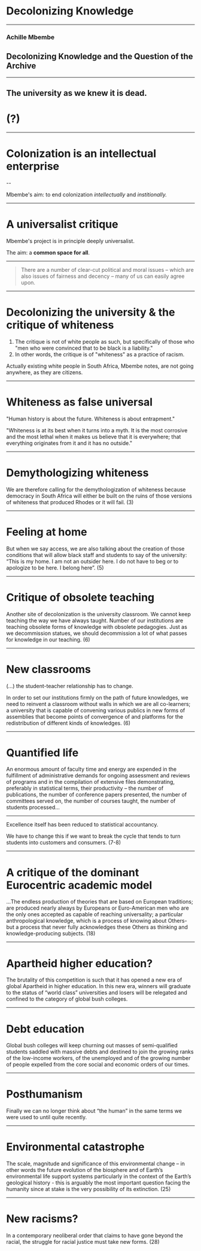 # Decolonizing Knowledge

---

### Achille Mbembe
## Decolonizing Knowledge and the Question of the Archive

---

## The university as we knew it is dead.

# (?)

---

# Colonization is an intellectual enterprise

--

Mbembe's aim: to end colonization *intellectually* and *institionally.*

---

# A universalist critique

Mbembe's project is in principle deeply universalist.

The aim: a **common space for all**.

---

> There are a number of clear-cut political and moral issues – which are also issues of fairness and decency – many of us can easily agree upon.

---

# Decolonizing the university & the critique of whiteness

1. The critique is not of white people as such, but specifically of those who "men who were convinced that to be black is a liability." 
2. In other words, the critique is of "whiteness" as a practice of racism.

Actually existing white people in South Africa, Mbembe notes, are not going anywhere, as they are citizens.

--- 

# Whiteness as false universal

"Human history is about the future. Whiteness is about entrapment."

"Whiteness is at its best when it turns into a myth. It is the most corrosive and the most lethal when it makes us believe that it is everywhere; that everything originates from it and it has no outside."

---

# Demythologizing whiteness

We are therefore calling for the demythologization of whiteness because democracy in South Africa will either be built on the ruins of those versions of whiteness that produced Rhodes or it will fail. (3)

---

# Feeling at home

But when we say access, we are also talking about the creation of those conditions that will allow black staff and students to say of the university: “This is my home. I am not an outsider here. I do not have to beg or to apologize to be here. I belong here”. (5)

---

# Critique of obsolete teaching

Another site of decolonization is the university classroom. We cannot keep teaching the way we have always taught. Number of our institutions are teaching obsolete forms of knowledge with obsolete pedagogies. Just as we decommission statues, we should decommission a lot of what passes for knowledge in our teaching. (6)

---

# New classrooms 

(...) the student-teacher relationship has to change.

In order to set our institutions firmly on the path of future knowledges, we need to reinvent a classroom without walls in which we are all co-learners; a university that is capable of convening various publics in new forms of assemblies that become points of convergence of and platforms for the redistribution of different kinds of knowledges. (6)

---

# Quantified life

An enormous amount of faculty time and energy are expended in the fulfillment of administrative demands for ongoing assessment and reviews of programs and in the compilation of extensive files demonstrating, preferably in statistical terms, their productivity – the number of publications, the number of conference papers presented, the number of committees served on, the number of courses taught, the number of students processed...

---

Excellence itself has been reduced to statistical accountancy.

We have to change this if we want to break the cycle that tends to turn students into customers and consumers. (7-8)

---

# A critique of the dominant Eurocentric academic model

...The endless production of theories that are based on European traditions; are produced nearly always by Europeans or Euro-American men who are the only ones accepted as capable of reaching universality; a particular anthropological knowledge, which is a process of knowing about Others- but a process that never fully acknowledges these Others as thinking and knowledge-producing subjects. (18)

---

# Apartheid higher education?

The brutality of this competition is such that it has opened a new era of global Apartheid in higher education. In this new era, winners will graduate to the status of “world class” universities and losers will be relegated and confined to the category of global bush colleges.

---

# Debt education

Global bush colleges will keep churning out masses of semi-qualified students saddled with massive debts and destined to join the growing ranks of the low-income workers, of the unemployed and of the growing number of people expelled from the core social and economic orders of our times.

---

# Posthumanism

Finally we can no longer think about “the human” in the same terms we were used to until quite recently.

---

# Environmental catastrophe

The scale, magnitude and significance of this environmental change – in other words the future evolution of the biosphere and of Earth’s environmental life support systems particularly in the context of the Earth’s geological history - this is arguably the most important question facing the humanity since at stake is the very possibility of its extinction. (25)

---

# New racisms?

In a contemporary neoliberal order that claims to have gone beyond the racial, the struggle for racial justice must take new forms. (28)

